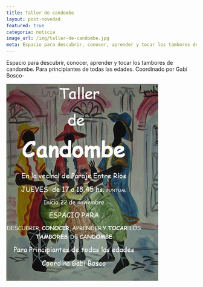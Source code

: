 ```yaml
---
title: Taller de candombe
layout: post-novedad
featured: true
categoria: noticia
image_url: /img/taller-de-candombe.jpg
meta: Espacio para descubrir, conocer, aprender y tocar los tambores de candombe. Para principiantes de todas las edades. Coordinado por Gabi Bosco-
---
```


Espacio para descubrir, conocer, aprender y tocar los tambores de candombe. Para principiantes de todas las edades. Coordinado por Gabi Bosco-

<div style="position: relative;">
	<div class="gallery col-3">
		<a style="width: 100%;" href="/img/taller-de-candombe.jpg" data-fancybox="images" data-srcset="/img/taller-de-candombe.jpg" class="item-gallery">
		<img src="/img/taller-de-candombe.jpg" />
	</a>

</div>
</div>